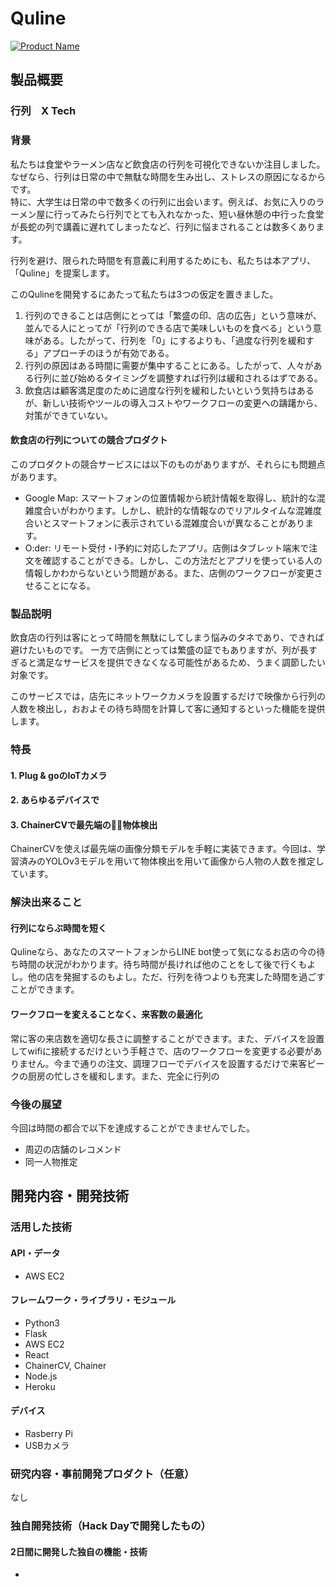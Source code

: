 # Quline

[![Product Name](image.png)](https://www.youtube.com/watch?v=G5rULR53uMk)

## 製品概要
### 行列　X Tech

### 背景
私たちは食堂やラーメン店など飲食店の行列を可視化できないか注目しました。なぜなら、行列は日常の中で無駄な時間を生み出し、ストレスの原因になるからです。  
特に、大学生は日常の中で数多くの行列に出会います。例えば、お気に入りのラーメン屋に行ってみたら行列でとても入れなかった、短い昼休憩の中行った食堂が長蛇の列で講義に遅れてしまったなど、行列に悩まされることは数多くあります。
  
行列を避け、限られた時間を有意義に利用するためにも、私たちは本アプリ、「Quline」を提案します。  

このQulineを開発するにあたって私たちは3つの仮定を置きました。
　　
1. 行列のできることは店側にとっては「繁盛の印、店の広告」という意味が、並んでる人にとってが「行列のできる店で美味しいものを食べる」という意味がある。したがって、行列を「0」にするよりも、「過度な行列を緩和する」アプローチのほうが有効である。
2. 行列の原因はある時間に需要が集中することにある。したがって、人々がある行列に並び始めるタイミングを調整すれば行列は緩和されるはずである。
3. 飲食店は顧客満足度のために過度な行列を緩和したいという気持ちはあるが、新しい技術やツールの導入コストやワークフローの変更への躊躇から、対策ができていない。

#### 飲食店の行列についての競合プロダクト
このプロダクトの競合サービスには以下のものがありますが、それらにも問題点があります。
* Google Map: スマートフォンの位置情報から統計情報を取得し、統計的な混雑度合いがわかります。しかし、統計的な情報なのでリアルタイムな混雑度合いとスマートフォンに表示されている混雑度合いが異なることがあります。
* O:der: リモート受付・l予約に対応したアプリ。店側はタブレット端末で注文を確認することができる。しかし、この方法だとアプリを使っている人の情報しかわからないという問題がある。また、店側のワークフローが変更させることになる。

### 製品説明
飲食店の行列は客にとって時間を無駄にしてしまう悩みのタネであり、できれば避けたいものです。
一方で店側にとっては繁盛の証でもありますが、列が長すぎると満足なサービスを提供できなくなる可能性があるため、うまく調節したい対象です。

このサービスでは，店先にネットワークカメラを設置するだけで映像から行列の人数を検出し，おおよその待ち時間を計算して客に通知するといった機能を提供します。

### 特長

#### 1. Plug & goのIoTカメラ

#### 2. あらゆるデバイスで

#### 3. ChainerCVで最先端の物体検出
ChainerCVを使えば最先端の画像分類モデルを手軽に実装できます。今回は、学習済みのYOLOv3モデルを用いて物体検出を用いて画像から人物の人数を推定しています。

### 解決出来ること

#### 行列にならぶ時間を短く
Qulineなら、あなたのスマートフォンからLINE bot使って気になるお店の今の待ち時間の状況がわかります。待ち時間が長ければ他のことをして後で行くもよし。他の店を発掘するのもよし。ただ、行列を待つよりも充実した時間を過ごすことができます。

#### ワークフローを変えることなく、来客数の最適化

常に客の来店数を適切な長さに調整することができます。また、デバイスを設置してwifiに接続するだけという手軽さで、店のワークフローを変更する必要がありません。今まで通りの注文、調理フローでデバイスを設置するだけで来客ピークの厨房の忙しさを緩和します。また、完全に行列の

### 今後の展望
今回は時間の都合で以下を達成することができませんでした。
- 周辺の店舗のレコメンド 
- 同一人物推定


## 開発内容・開発技術
### 活用した技術
#### API・データ
- AWS EC2

#### フレームワーク・ライブラリ・モジュール
* Python3 
* Flask 
* AWS EC2 
* React 
* ChainerCV, Chainer
* Node.js
* Heroku

#### デバイス
* Rasberry Pi 
* USBカメラ

### 研究内容・事前開発プロダクト（任意）
なし

### 独自開発技術（Hack Dayで開発したもの）
#### 2日間に開発した独自の機能・技術
* 
